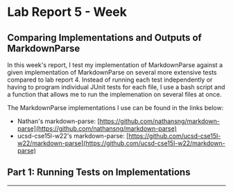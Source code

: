 # Lab Report 5 - Week

## Comparing Implementations and Outputs of MarkdownParse

In this week's report, I test my implementation of MarkdownParse against a given implementation of MarkdownParse on several more extensive tests compared to lab report 4. Instead of running each test independently or having to program individual JUnit tests for each file, I use a bash script and a function that allows me to run the implemenation on several files at once.

The MarkdownParse implementations I use can be found in the links below:

- Nathan's markdown-parse: [https://github.com/nathansng/markdown-parse](https://github.com/nathansng/markdown-parse)
- ucsd-cse15l-w22's markdown-parse: [https://github.com/ucsd-cse15l-w22/markdown-parse](https://github.com/ucsd-cse15l-w22/markdown-parse)

## Part 1: Running Tests on Implementations
---

